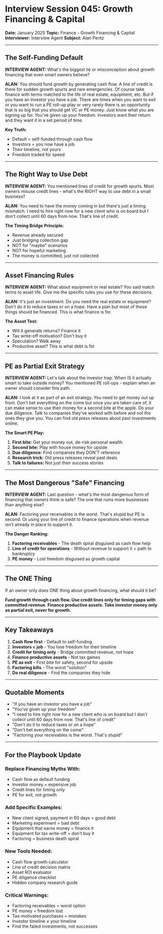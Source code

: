 # Interview Session 045: Growth Financing & Capital

**Date:** January 2025
**Topic:** Finance - Growth Financing & Capital
**Interviewer:** Interview Agent
**Subject:** Alan Pentz

---

## The Self-Funding Default

**INTERVIEW AGENT:** What's the biggest lie or misconception about growth financing that even smart owners believe?

**ALAN:** You should fund growth by generating cash flow. A line of credit is there for sudden growth spurts and rare emergencies. Of course take finance with terms matched to the life of real estate, equipment, etc. But if you have an investor you have a job. There are times when you want to exit or you want to run a PE roll-up play or very rarely there is an opportunity that is so big that you should get VC or PE money. Just know what you are signing up for. You've given up your freedom. Investors want their return and they want it in a set period of time.

**Key Truth:** 
- Default = self-funded through cash flow
- Investors = you now have a job
- Their timeline, not yours
- Freedom traded for speed

---

## The Right Way to Use Debt

**INTERVIEW AGENT:** You mentioned lines of credit for growth spurts. Most owners misuse credit lines - what's the RIGHT way to use debt in a small business?

**ALAN:** You need to have the money coming in but there's just a timing mismatch. I need to hire right now for a new client who is on board but I don't collect until 60 days from now. That's line of credit.

**The Timing Bridge Principle:**
- Revenue already secured
- Just bridging collection gap
- NOT for "maybe" scenarios
- NOT for hopeful marketing
- The money is committed, just not collected

---

## Asset Financing Rules

**INTERVIEW AGENT:** What about equipment or real estate? You said match terms to asset life. Give me the specific rules you use for these decisions.

**ALAN:** It's just an investment. Do you need the real estate or equipment? Don't do it to reduce taxes or on a hope. Have a plan but most of these things should be financed. This is what finance is for.

**The Asset Test:**
- Will it generate returns? Finance it
- Tax write-off motivation? Don't buy it
- Speculation? Walk away
- Productive asset? This is what debt is for

---

## PE as Partial Exit Strategy

**INTERVIEW AGENT:** Let's talk about the investor trap. When IS it actually smart to take outside money? You mentioned PE roll-ups - explain when an owner should consider this path.

**ALAN:** I look at it as part of an exit strategy. You need to get money out up front. Don't bet everything on the come but once you are taken care of, it can make sense to use their money for a second bite at the apple. Do your due diligence. Talk to companies they've worked with before and not the ones they give you. You can find old press releases about past investments online.

**The Smart PE Play:**
1. **First bite:** Get your money out, de-risk personal wealth
2. **Second bite:** Play with house money for upside
3. **Due diligence:** Find companies they DON'T reference
4. **Research trick:** Old press releases reveal past deals
5. **Talk to failures:** Not just their success stories

---

## The Most Dangerous "Safe" Financing

**INTERVIEW AGENT:** Last question - what's the most dangerous form of financing that owners think is safe? The one that ruins more businesses than anything else?

**ALAN:** Factoring your receivables is the worst. That's stupid but PE is second. Or using your line of credit to finance operations when revenue isn't already in place to support it.

**The Danger Ranking:**
1. **Factoring receivables** - The death spiral disguised as cash flow help
2. **Line of credit for operations** - Without revenue to support it = path to bankruptcy
3. **PE money** - Lost freedom disguised as growth capital

---

## The ONE Thing

If an owner only does ONE thing about growth financing, what should it be?

**Fund growth through cash flow. Use credit lines only for timing gaps with committed revenue. Finance productive assets. Take investor money only as partial exit, never for growth.**

---

## Key Takeaways

1. **Cash flow first** - Default to self-funding
2. **Investors = job** - You lose freedom for their timeline
3. **Credit for timing only** - Bridge committed revenue, not hope
4. **Finance productive assets** - Not tax games
5. **PE as exit** - First bite for safety, second for upside
6. **Factoring kills** - The worst "solution"
7. **Do real diligence** - Find the companies they hide

---

## Quotable Moments

- "If you have an investor you have a job"
- "You've given up your freedom"
- "I need to hire right now for a new client who is on board but I don't collect until 60 days from now. That's line of credit"
- "Don't do it to reduce taxes or on a hope"
- "Don't bet everything on the come"
- "Factoring your receivables is the worst. That's stupid"

---

## For the Playbook Update

### Replace Financing Myths With:
- Cash flow as default funding
- Investor money = expensive job
- Credit lines for timing only
- PE for exit, not growth

### Add Specific Examples:
- New client signed, payment in 60 days = good debt
- Marketing experiment = bad debt
- Equipment that earns money = finance it
- Equipment for tax write-off = don't buy it
- Factoring = business death spiral

### New Tools Needed:
- Cash flow growth calculator
- Line of credit decision matrix
- Asset ROI evaluator
- PE diligence checklist
- Hidden company research guide

### Critical Warnings:
- Factoring receivables = worst option
- PE money = freedom lost
- Tax-motivated purchases = mistakes
- Investor timeline ≠ your timeline
- Find the failed investments, not successes